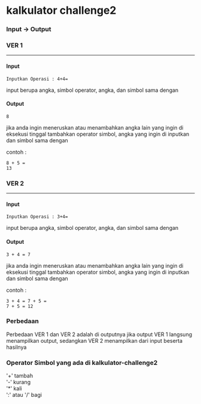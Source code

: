 # kalkulator challenge2
### Input -> Output

### VER 1
---
#### Input
```input
Inputkan Operasi : 4+4=
```  
input berupa angka, simbol operator, angka, dan simbol sama dengan  

#### Output  
```output
8
```  
jika anda ingin meneruskan atau menambahkan angka lain yang ingin di eksekusi tinggal tambahkan operator simbol, angka yang ingin di inputkan dan simbol sama dengan  

contoh :  
```example
8 + 5 =
13
```  

### VER 2  
---
#### Input
```input
Inputkan Operasi : 3+4=
```  
input berupa angka, simbol operator, angka, dan simbol sama dengan  

#### Output  
```output
3 + 4 = 7
```  
jika anda ingin meneruskan atau menambahkan angka lain yang ingin di eksekusi tinggal tambahkan operator simbol, angka yang ingin di inputkan dan simbol sama dengan  

contoh :  
```example
3 + 4 = 7 + 5 =
7 + 5 = 12
```  

### Perbedaan  
Perbedaan VER 1 dan VER 2 adalah di outputnya jika output VER 1 langsung menampilkan output, sedangkan VER 2 menampilkan dari input beserta hasilnya  

### Operator Simbol yang ada di kalkulator-challenge2  
'+' tambah  
'-' kurang  
'*' kali  
':' atau '/' bagi  
